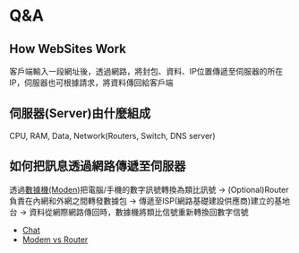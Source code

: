 # Q&A

## How WebSites Work

客戶端輸入一段網址後，透過網路，將封包、資料、IP位置傳遞至伺服器的所在IP，伺服器也可根據請求，將資料傳回給客戶端

## 伺服器(Server)由什麼組成

CPU, RAM, Data, Network(Routers, Switch, DNS server)

## 如何把訊息透過網路傳遞至伺服器

透過[數據機(Moden)](https://zh.wikipedia.org/wiki/%E8%B0%83%E5%88%B6%E8%A7%A3%E8%B0%83%E5%99%A8)把電腦/手機的數字訊號轉換為類比訊號
-> (Optional)Router負責在內網和外網之間轉發數據包
-> 傳遞至ISP(網路基礎建設供應商)建立的基地台
-> 資料從網際網路傳回時，數據機將類比信號重新轉換回數字信號

- [Chat](https://chatgpt.com/share/8e727e30-a768-4961-9154-a9183bc31ede)
- [Modem vs Router](https://www.youtube.com/watch?v=Mad4kQ5835Y)

